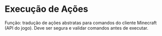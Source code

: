 # Execução de Ações

Função: tradução de ações abstratas para comandos do cliente Minecraft (API do jogo). Deve ser segura e validar comandos antes de executar.

